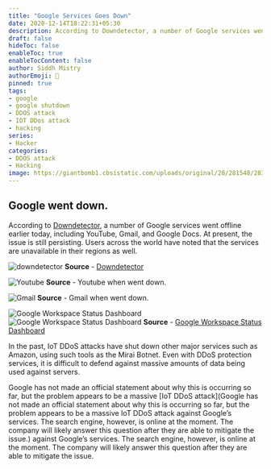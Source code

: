 ```yaml
---
title: "Google Services Goes Down"
date: 2020-12-14T18:22:31+05:30
description: According to Downdetector, a number of Google services went offline earlier today, including YouTube, Gmail, and Google Docs. At present, the issue is still persisting.
draft: false
hideToc: false
enableToc: true
enableTocContent: false
author: Siddh Mistry
authorEmoji: 🤯
pinned: true
tags:
- google
- google shutdown
- DDOS attack
- IOT DDos attack
- hacking
series:
- Hacker
categories:
- DDOS attack
- Hacking
image: https://giantbomb1.cbsistatic.com/uploads/original/28/281548/2838354-8773396249-WWIII.png
---
```


## Google went down.
According to [Downdetector](https://downdetector.com/status/google/), a number of Google services went offline earlier today, including YouTube, Gmail, and Google Docs. At present, the issue is still persisting. Users across the world have noted that the services are unavailable in their regions as well.

![downdetector](/images/posts/downdetector.png) **Source** - [Downdetector](https://downdetector.com/status/google/)

![Youtube](/images/posts/youtube.jpeg) **Source** - Youtube when went down.

![Gmail](/images/posts/gmail.jpeg) **Source** - Gmail when went down.

![Google Workspace Status Dashboard](/images/posts/0001.jpg)
![Google Workspace Status Dashboard](/images/posts/0002.jpg) **Source** - [Google Workspace Status Dashboard](https://www.google.com/appsstatus#hl=en&v=status)

In the past, IoT DDoS attacks have shut down other major services such as Amazon, using such tools as the Mirai Botnet. Even with DDoS protection services, it is difficult to defend against massive amounts of data being used against servers.

Google has not made an official statement about why this is occurring so far, but the problem appears to be a massive [IoT DDoS attack](Google has not made an official statement about why this is occurring so far, but the problem appears to be a massive IoT DDoS attack against Google’s services. The search engine, however, is online at the moment. The company will likely answer this question after they are able to mitigate the issue.) against Google’s services. The search engine, however, is online at the moment. The company will likely answer this question after they are able to mitigate the issue.